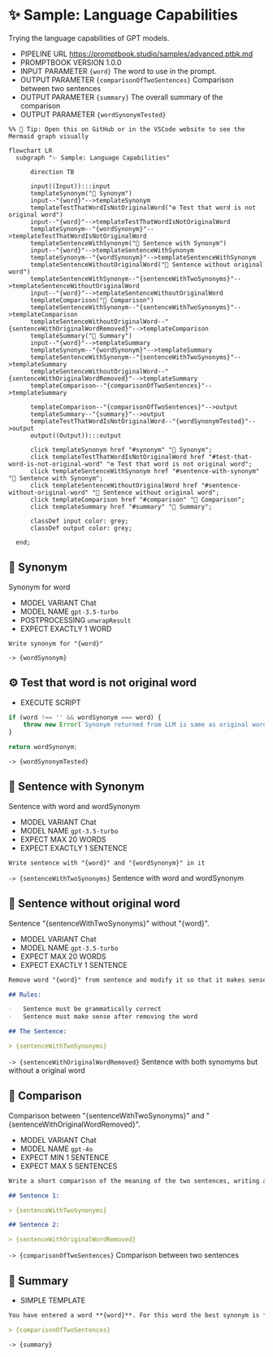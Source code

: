 # ✨ Sample: Language Capabilities

Trying the language capabilities of GPT models.

-   PIPELINE URL https://promptbook.studio/samples/advanced.ptbk.md
-   PROMPTBOOK VERSION 1.0.0
-   INPUT  PARAMETER `{word}` The word to use in the prompt.
-   OUTPUT PARAMETER `{comparisonOfTwoSentences}` Comparison between two sentences
-   OUTPUT PARAMETER `{summary}` The overall summary of the comparison
-   OUTPUT PARAMETER `{wordSynonymTested}`

<!--Graph-->
<!-- ⚠️ WARNING: This section was auto-generated -->

```mermaid
%% 🔮 Tip: Open this on GitHub or in the VSCode website to see the Mermaid graph visually

flowchart LR
  subgraph "✨ Sample: Language Capabilities"

      direction TB

      input((Input)):::input
      templateSynonym("💬 Synonym")
      input--"{word}"-->templateSynonym
      templateTestThatWordIsNotOriginalWord("⚙ Test that word is not original word")
      input--"{word}"-->templateTestThatWordIsNotOriginalWord
      templateSynonym--"{wordSynonym}"-->templateTestThatWordIsNotOriginalWord
      templateSentenceWithSynonym("💬 Sentence with Synonym")
      input--"{word}"-->templateSentenceWithSynonym
      templateSynonym--"{wordSynonym}"-->templateSentenceWithSynonym
      templateSentenceWithoutOriginalWord("💬 Sentence without original word")
      templateSentenceWithSynonym--"{sentenceWithTwoSynonyms}"-->templateSentenceWithoutOriginalWord
      input--"{word}"-->templateSentenceWithoutOriginalWord
      templateComparison("💬 Comparison")
      templateSentenceWithSynonym--"{sentenceWithTwoSynonyms}"-->templateComparison
      templateSentenceWithoutOriginalWord--"{sentenceWithOriginalWordRemoved}"-->templateComparison
      templateSummary("🔗 Summary")
      input--"{word}"-->templateSummary
      templateSynonym--"{wordSynonym}"-->templateSummary
      templateSentenceWithSynonym--"{sentenceWithTwoSynonyms}"-->templateSummary
      templateSentenceWithoutOriginalWord--"{sentenceWithOriginalWordRemoved}"-->templateSummary
      templateComparison--"{comparisonOfTwoSentences}"-->templateSummary

      templateComparison--"{comparisonOfTwoSentences}"-->output
      templateSummary--"{summary}"-->output
      templateTestThatWordIsNotOriginalWord--"{wordSynonymTested}"-->output
      output((Output)):::output

      click templateSynonym href "#synonym" "💬 Synonym";
      click templateTestThatWordIsNotOriginalWord href "#test-that-word-is-not-original-word" "⚙ Test that word is not original word";
      click templateSentenceWithSynonym href "#sentence-with-synonym" "💬 Sentence with Synonym";
      click templateSentenceWithoutOriginalWord href "#sentence-without-original-word" "💬 Sentence without original word";
      click templateComparison href "#comparison" "💬 Comparison";
      click templateSummary href "#summary" "🔗 Summary";

      classDef input color: grey;
      classDef output color: grey;

  end;
```

<!--/Graph-->

## 💬 Synonym

Synonym for word

-   MODEL VARIANT Chat
-   MODEL NAME `gpt-3.5-turbo`
-   POSTPROCESSING `unwrapResult`
-   EXPECT EXACTLY 1 WORD

```text
Write synonym for "{word}"
```

`-> {wordSynonym}`

## ⚙ Test that word is not original word

-   EXECUTE SCRIPT

```javascript
if (word !== '' && wordSynonym === word) {
    throw new Error(`Synonym returned from LLM is same as original word "${word}"`);
}

return wordSynonym;
```

`-> {wordSynonymTested}`

## 💬 Sentence with Synonym

Sentence with word and wordSynonym

-   MODEL VARIANT Chat
-   MODEL NAME `gpt-3.5-turbo`
-   EXPECT MAX 20 WORDS
-   EXPECT EXACTLY 1 SENTENCE

```text
Write sentence with "{word}" and "{wordSynonym}" in it
```

`-> {sentenceWithTwoSynonyms}` Sentence with word and wordSynonym

## 💬 Sentence without original word

Sentence "{sentenceWithTwoSynonyms}" without "{word}".

-   MODEL VARIANT Chat
-   MODEL NAME `gpt-3.5-turbo`
-   EXPECT MAX 20 WORDS
-   EXPECT EXACTLY 1 SENTENCE

```markdown
Remove word "{word}" from sentence and modify it so that it makes sense:

## Rules:

-   Sentence must be grammatically correct
-   Sentence must make sense after removing the word

## The Sentence:

> {sentenceWithTwoSynonyms}
```

`-> {sentenceWithOriginalWordRemoved}` Sentence with both synomyms but without a original word

## 💬 Comparison

Comparison between "{sentenceWithTwoSynonyms}" and "{sentenceWithOriginalWordRemoved}".

-   MODEL VARIANT Chat
-   MODEL NAME `gpt-4o`
-   EXPECT MIN 1 SENTENCE
-   EXPECT MAX 5 SENTENCES

```markdown
Write a short comparison of the meaning of the two sentences, writing a maximum of 5 sentences:

## Sentence 1:

> {sentenceWithTwoSynonyms}

## Sentence 2:

> {sentenceWithOriginalWordRemoved}
```

`-> {comparisonOfTwoSentences}` Comparison between two sentences

## 🔗 Summary

-   SIMPLE TEMPLATE

```markdown
You have entered a word **{word}**. For this word the best synonym is **{wordSynonym}**. The sentence with both words is **{sentenceWithTwoSynonyms}**. The sentence without the original word is **{sentenceWithOriginalWordRemoved}**. And the comparison between the two sentences is:

> {comparisonOfTwoSentences}
```

`-> {summary}`
